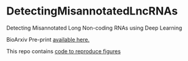 # DetectingMisannotatedLncRNAs
Detecting Misannotated Long Non-coding RNAs using Deep Learning


BioArxiv Pre-print [available here.](https://www.biorxiv.org/content/10.1101/2020.11.07.372771v1)

This repo contains [code to reproduce figures](https://github.com/nabiafshan/lncrna_reproduce)




